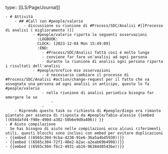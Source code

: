 type:: [[LS/Page/Journal]]

	- # Attivitá
		- ## #Call con #people/valerio
			- discussione su riunione di #Process/SDC/Analisi #[[Processo di analisi ( miglioramento )]]
				- #people/valerio riporta le seguenti osservazioni
				  :LOGBOOK:
				  CLOCK: [2023-12-04 Mon 15:49:09]
				  :END:
					- #Process/SDC/Analisi fattá cosí é molto lunga
					- conviene far fare un'analisi ad ogni persona
					- durante la riunione di analisi ogni persona riporta i risultati dell'analisi
				- #people/orefice mie osservazioni
					- é necessario cambiare il processo di #Process/SDC/Analisi #action/change-request per il fatto che va assegnata una persona ad ogni analisi in anticipo, questo lo fa #people/valerio
					- nella riunione di analisi periodica bisogna far emergere le se
						-
					-
		- Riprendo questo task su richiesta di #people/diego era rimasto piantato per assenza di risposta da #people/fabio-alessio {{embed ((656dafd4-f98e-490d-a382-50b6e9d0a406)) }}
	- # Aiuto compilazione
	  Se hai bisogno di aiuto nelle compilazioni ecco alcuni riferimenti utili, questi blocchi sono inclusi con embed per evitare duplicazioni
	- {{embed ((6565c304-9cba-4238-91e6-36a5a4b45930))}}
	- {{embed ((6565c304-72f1-40e2-b2ac-a2eab69b4998))}}
	- {{embed ((6565c304-fbc2-4931-ab16-96384d8543be))}}
